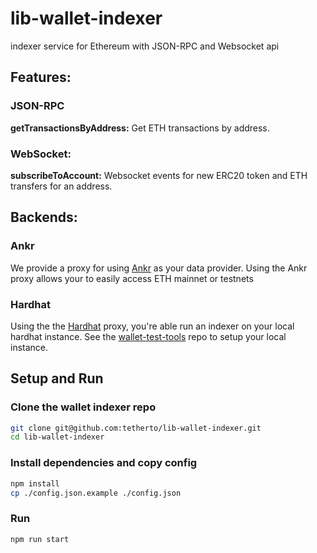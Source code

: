 # lib-wallet-indexer

indexer service for Ethereum with JSON-RPC and Websocket api

## Features:

### JSON-RPC
**getTransactionsByAddress:** Get ETH transactions by address.


### WebSocket:
**subscribeToAccount:** Websocket events for new ERC20 token and ETH transfers for an address.

## Backends:
### Ankr 
We provide a proxy for using [Ankr](https://www.ankr.com/) as your data provider. Using the Ankr proxy allows your to easily access ETH mainnet or testnets

### Hardhat 
Using the the [Hardhat](hardhat.org/) proxy, you're able run an indexer on your local hardhat instance.
See the [wallet-test-tools](https://github.com/tetherto/wallet-lib-test-tools/tree/main/src/eth) repo to setup your local instance.


## Setup and Run

### Clone the wallet indexer repo
```bash
git clone git@github.com:tetherto/lib-wallet-indexer.git
cd lib-wallet-indexer
```

### Install dependencies and copy config
```bash
npm install
cp ./config.json.example ./config.json 
```

### Run
```bash
npm run start
```

